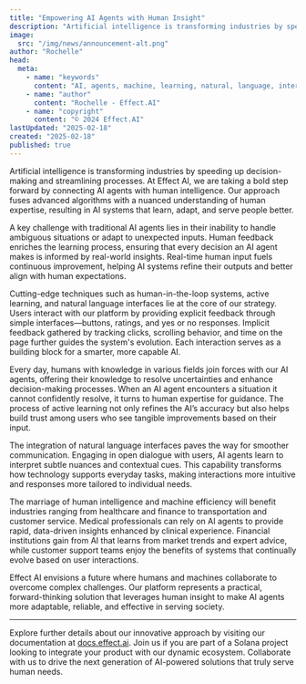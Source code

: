 ```yaml
---
title: "Empowering AI Agents with Human Insight"
description: "Artificial intelligence is transforming industries by speeding up decision-making and streamlining processes. At Effect AI, we are taking a bold step forward by connecting AI agents with human intelligence. Our approach fuses advanced algorithms with a nuanced understanding of human expertise, resulting in AI systems that learn, adapt, and serve people better."
image:
  src: "/img/news/announcement-alt.png"
author: "Rochelle"
head:
  meta:
    - name: "keywords"
      content: "AI, agents, machine, learning, natural, language, interfaces"
    - name: "author"
      content: "Rochelle - Effect.AI"
    - name: "copyright"
      content: "© 2024 Effect.AI"
lastUpdated: "2025-02-18"
created: "2025-02-18"
published: true
---
```


Artificial intelligence is transforming industries by speeding up decision-making and streamlining processes. At Effect AI, we are taking a bold step forward by connecting AI agents with human intelligence. Our approach fuses advanced algorithms with a nuanced understanding of human expertise, resulting in AI systems that learn, adapt, and serve people better.

A key challenge with traditional AI agents lies in their inability to handle ambiguous situations or adapt to unexpected inputs. Human feedback enriches the learning process, ensuring that every decision an AI agent makes is informed by real-world insights. Real-time human input fuels continuous improvement, helping AI systems refine their outputs and better align with human expectations.

Cutting-edge techniques such as human-in-the-loop systems, active learning, and natural language interfaces lie at the core of our strategy. Users interact with our platform by providing explicit feedback through simple interfaces—buttons, ratings, and yes or no responses. Implicit feedback gathered by tracking clicks, scrolling behavior, and time on the page further guides the system's evolution. Each interaction serves as a building block for a smarter, more capable AI.

Every day, humans with knowledge in various fields join forces with our AI agents, offering their knowledge to resolve uncertainties and enhance decision-making processes. When an AI agent encounters a situation it cannot confidently resolve, it turns to human expertise for guidance. The process of active learning not only refines the AI’s accuracy but also helps build trust among users who see tangible improvements based on their input.

The integration of natural language interfaces paves the way for smoother communication. Engaging in open dialogue with users, AI agents learn to interpret subtle nuances and contextual cues. This capability transforms how technology supports everyday tasks, making interactions more intuitive and responses more tailored to individual needs.

The marriage of human intelligence and machine efficiency will benefit industries ranging from healthcare and finance to transportation and customer service. Medical professionals can rely on AI agents to provide rapid, data-driven insights enhanced by clinical experience. Financial institutions gain from AI that learns from market trends and expert advice, while customer support teams enjoy the benefits of systems that continually evolve based on user interactions.

Effect AI envisions a future where humans and machines collaborate to overcome complex challenges. Our platform represents a practical, forward-thinking solution that leverages human insight to make AI agents more adaptable, reliable, and effective in serving society.

---

Explore further details about our innovative approach by visiting our documentation at [docs.effect.ai](http://docs.effect.ai). Join us if you are part of a Solana project looking to integrate your product with our dynamic ecosystem. Collaborate with us to drive the next generation of AI-powered solutions that truly serve human needs.
